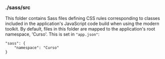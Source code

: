 ### ./sass/src

This folder contains Sass files defining CSS rules corresponding to classes
included in the application's JavaScript code build when using the modern toolkit.
By default, files in this folder are mapped to the application's root namespace, 'Curso'.
This is set in `"app.json"`:

    "sass": {
        "namespace": "Curso"
    }